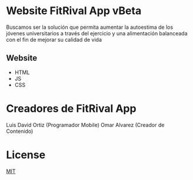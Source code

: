 # Website FitRival App vBeta

Buscamos ser la solución que permita aumentar la autoestima de los jóvenes universitarios a través del ejercicio y una alimentación balanceada con el fin de mejorar su calidad de vida

## Website 

* HTML
* JS
* CSS

# Creadores de FitRival App

Luis David Ortiz (Programador Mobile)
Omar Alvarez (Creador de Contenido)

# License
[MIT](https://github.com/calypsobronte/fitrivalapp/blob/master/LICENSE)
